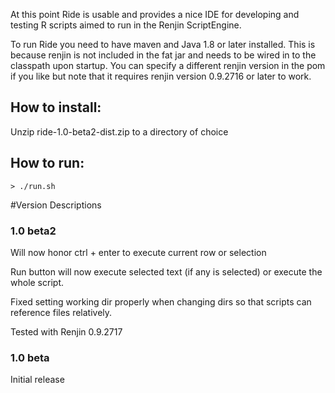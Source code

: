 At this point Ride is usable and provides a nice IDE for developing and testing R scripts aimed to run in the Renjin ScriptEngine.

To run Ride you need to have maven and Java 1.8 or later installed. 
This is because renjin is not included in the fat jar and needs to be wired in to the classpath upon startup. 
You can specify a different renjin version in the pom if you like but note that it requires renjin version 0.9.2716 or later to work. 

## How to install:
Unzip ride-1.0-beta2-dist.zip to a directory of choice

## How to run:

`> ./run.sh`


#Version Descriptions

### 1.0 beta2
Will now honor ctrl + enter to execute current row or selection

Run button will now execute selected text (if any is selected) or execute the whole script.

Fixed setting working dir properly when changing dirs so that scripts can reference files relatively.

Tested with Renjin 0.9.2717

### 1.0 beta
Initial release
